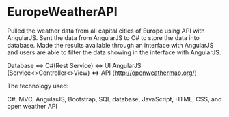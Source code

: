 # EuropeWeatherAPI
Pulled the weather data from all capital cities of Europe using API with AngularJS.
Sent the data from AngularJS to C# to store the data into database.
Made the results available through an interface with AngularJS and users are able to filter the data showing in the interface with AngularJS.


Database <=> C#(Rest Service) <=> UI AngularJS (Service<>Controller<>View) <=> API (http://openweathermap.org/)

The technology used:

C#,
MVC,
AngularJS,
Bootstrap,
SQL database,
JavaScript,
HTML,
CSS,
and open weather API
